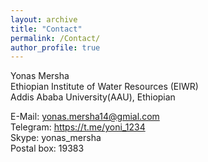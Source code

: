 ```yaml
---
layout: archive
title: "Contact"
permalink: /Contact/
author_profile: true
---
```


Yonas Mersha<br/>
Ethiopian Institute of Water Resources (EIWR) <br/>
Addis Ababa University(AAU), Ethiopian

E-Mail: yonas.mersha14@gmial.com <br/>
Telegram: https://t.me/yoni_1234 <br/>
Skype: yonas_mersha <br/>
Postal box: 19383

